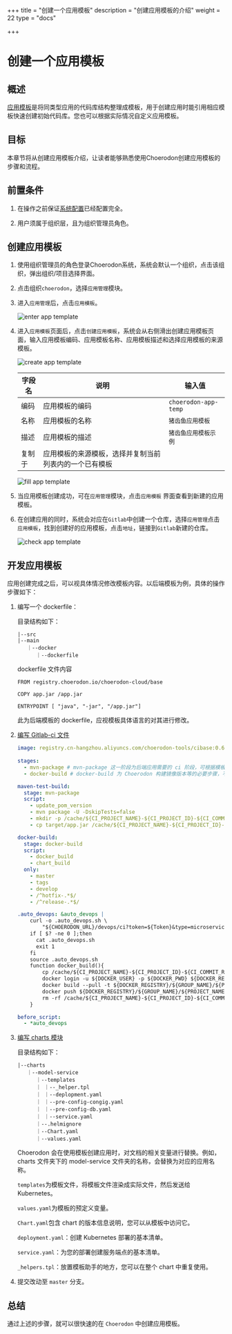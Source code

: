 +++
title = "创建一个应用模板"
description = "创建应用模板的介绍"
weight = 22
type = "docs"

+++

# 创建一个应用模板

## 概述

[应用模板](../../user-guide/application-management/application-template/)是将同类型应用的代码库结构整理成模板，用于创建应用时能引用相应模板快速创建初始代码库。您也可以根据实际情况自定义应用模板。

## 目标

本章节将从创建应用模板介绍，让读者能够熟悉使用Choerodon创建应用模板的步骤和流程。

## 前置条件

1. 在操作之前保证[系统配置](../../user-guide/system-configuration)已经配置完全。

1. 用户须属于组织层，且为组织管理员角色。

## 创建应用模板

1. 使用组织管理员的角色登录Choerodon系统，系统会默认一个组织，点击该组织，弹出组织/项目选择界面。

1. 点击组织`choerodon`，选择`应用管理`模块。

1. 进入`应用管理`后，点击`应用模板`。

    ![enter app template](/docs/quick-start/image/enter_app_template.png)

1. 进入`应用模板`页面后，点击`创建应用模板`，系统会从右侧滑出创建应用模板页面，输入应用模板编码、应用模板名称、应用模板描述和选择应用模板的来源模板。

    ![create app template](/docs/quick-start/image/create_app_template.png)
    
    字段名 |说明| 输入值
    ---|---|--- 
    编码 | 应用模板的编码 | `choerodon-app-temp`
    名称 | 应用模板的名称 | `猪齿鱼应用模板`
    描述 | 应用模板的描述 | `猪齿鱼应用模板示例`
    复制于 | 应用模板的来源模板，选择并复制当前列表内的一个已有模板 | 
    
    ![fill app template](/docs/quick-start/image/fill_app_template.png)
     
1. 当应用模板创建成功，可在`应用管理`模块，点击`应用模板` 界面查看到新建的应用模板。

1. 在创建应用的同时，系统会对应在`Gitlab`中创建一个仓库，选择`应用管理`点击`应用模板`，找到创建好的应用模板，点击`地址`，链接到`Gitlab`新建的仓库。

    ![check app template](/docs/quick-start/image/check_app_template.png)
 
## 开发应用模板

应用创建完成之后，可以视具体情况修改模板内容。以后端模板为例，具体的操作步骤如下：

 1. 编写一个 dockerfile：
 
    目录结构如下：
 
    ```
    |--src
    |--main 
       ｜--docker        
          ｜--dockerfile
    ```
    
    dockerfile 文件内容

    ```
    FROM registry.choerodon.io/choerodon-cloud/base

    COPY app.jar /app.jar

    ENTRYPOINT [ "java", "-jar", "/app.jar"] 
    ```
    
    此为后端模板的 dockerfile，应视模板具体语言的对其进行修改。

 1. [编写 Gitlab-ci 文件](https://docs.gitlab.com/ee/ci/)

      ```yaml
      image: registry.cn-hangzhou.aliyuncs.com/choerodon-tools/cibase:0.6.0
             
      stages:
        - mvn-package # mvn-package 这一阶段为后端应用需要的 ci 阶段，可根据模板具体情况进行修改
        - docker-build # docker-build 为 Choerodon 构建镜像版本等的必要步骤，不建议修改
      
      maven-test-build:
        stage: mvn-package
        script:
          - update_pom_version
          - mvn package -U -DskipTests=false
          - mkdir -p /cache/${CI_PROJECT_NAME}-${CI_PROJECT_ID}-${CI_COMMIT_REF_NAME}-${CI_COMMIT_SHA} 
          - cp target/app.jar /cache/${CI_PROJECT_NAME}-${CI_PROJECT_ID}-${CI_COMMIT_REF_NAME}-${CI_COMMIT_SHA}/app.jar
      
      docker-build:
        stage: docker-build
        script:
          - docker_build
          - chart_build
        only:
          - master
          - tags
          - develop
          - /^hotfix-.*$/
          - /^release-.*$/
      
      .auto_devops: &auto_devops |
          curl -o .auto_devops.sh \
              "${CHOERODON_URL}/devops/ci?token=${Token}&type=microservice"
          if [ $? -ne 0 ];then
            cat .auto_devops.sh
            exit 1
          fi
          source .auto_devops.sh
          function docker_build(){
              cp /cache/${CI_PROJECT_NAME}-${CI_PROJECT_ID}-${CI_COMMIT_REF_NAME}-${CI_COMMIT_SHA}/app.jar ${1:-"src/main/docker"}/app.jar || true
              docker login -u ${DOCKER_USER} -p ${DOCKER_PWD} ${DOCKER_REGISTRY}
              docker build --pull -t ${DOCKER_REGISTRY}/${GROUP_NAME}/${PROJECT_NAME}:${CI_COMMIT_TAG} ${1:-"src/main/docker"}
              docker push ${DOCKER_REGISTRY}/${GROUP_NAME}/${PROJECT_NAME}:${CI_COMMIT_TAG}
              rm -rf /cache/${CI_PROJECT_NAME}-${CI_PROJECT_ID}-${CI_COMMIT_REF_NAME}-${CI_COMMIT_SHA}
          }
      
      before_script:
        - *auto_devops
      ```

 1. [编写 charts 模块](/docs/development-guide/basic/helm-chart.md)
      
      目录结构如下：
      ```
      |--charts
         ｜--model-service    
            ｜--templates               
            ｜ ｜--_helper.tpl
            ｜ ｜--deplopment.yaml
            ｜ ｜--pre-config-congig.yaml
            ｜ ｜--pre-config-db.yaml
            ｜ ｜--service.yaml
            ｜--.helmignore
            ｜--Chart.yaml
            ｜--values.yaml  
      ```
      
      Choerodon 会在使用模板创建应用时，对文档的相关变量进行替换。例如，charts 文件夹下的 model-service 文件夹的名称，会替换为对应的应用名称。
      
      `templates`为模板文件，将模板文件渲染成实际文件，然后发送给 Kubernetes。
      
      `values.yaml`为模板的预定义变量。                      
      
      `Chart.yaml`包含 chart 的版本信息说明，您可以从模板中访问它。
      
      `deployment.yaml`：创建 Kubernetes 部署的基本清单。

      `service.yaml`：为您的部署创建服务端点的基本清单。

      `_helpers.tpl`：放置模板助手的地方，您可以在整个 chart 中重复使用。
      
 1. 提交改动至 `master` 分支。

## 总结

通过上述的步骤，就可以很快速的在 `Choerodon` 中创建应用模板。  
